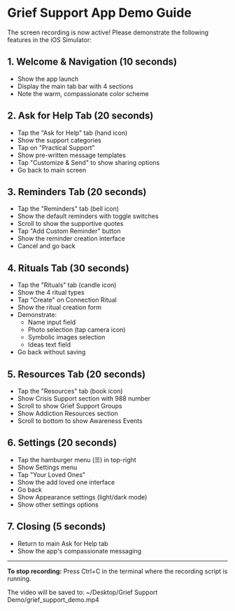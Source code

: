 # Grief Support App Demo Guide

The screen recording is now active! Please demonstrate the following features in the iOS Simulator:

## 1. Welcome & Navigation (10 seconds)
- Show the app launch
- Display the main tab bar with 4 sections
- Note the warm, compassionate color scheme

## 2. Ask for Help Tab (20 seconds)
- Tap the "Ask for Help" tab (hand icon)
- Show the support categories
- Tap on "Practical Support" 
- Show pre-written message templates
- Tap "Customize & Send" to show sharing options
- Go back to main screen

## 3. Reminders Tab (20 seconds)
- Tap the "Reminders" tab (bell icon)
- Show the default reminders with toggle switches
- Scroll to show the supportive quotes
- Tap "Add Custom Reminder" button
- Show the reminder creation interface
- Cancel and go back

## 4. Rituals Tab (30 seconds)
- Tap the "Rituals" tab (candle icon)
- Show the 4 ritual types
- Tap "Create" on Connection Ritual
- Show the ritual creation form
- Demonstrate:
  - Name input field
  - Photo selection (tap camera icon)
  - Symbolic images selection
  - Ideas text field
- Go back without saving

## 5. Resources Tab (20 seconds)
- Tap the "Resources" tab (book icon)
- Show Crisis Support section with 988 number
- Scroll to show Grief Support Groups
- Show Addiction Resources section
- Scroll to bottom to show Awareness Events

## 6. Settings (20 seconds)
- Tap the hamburger menu (☰) in top-right
- Show Settings menu
- Tap "Your Loved Ones"
- Show the add loved one interface
- Go back
- Show Appearance settings (light/dark mode)
- Show other settings options

## 7. Closing (5 seconds)
- Return to main Ask for Help tab
- Show the app's compassionate messaging

---

**To stop recording:** 
Press Ctrl+C in the terminal where the recording script is running.

The video will be saved to: ~/Desktop/Grief Support Demo/grief_support_demo.mp4